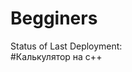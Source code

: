 # Begginers

Status of Last Deployment:<br>
<img scr="https://github.com/itshniki121/Begginers/CMake/badge.cvg?branch=main"><br>
#Калькулятор на с++
